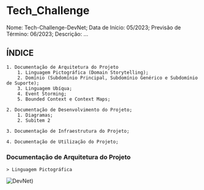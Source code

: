 # Tech_Challenge

Nome: Tech-Challenge-DevNet;
Data de Início: 05/2023;
Previsão de Término: 06/2023;
Descrição: ...

## ÍNDICE

```
1. Documentação de Arquitetura do Projeto
    1. Linguagem Pictográfica (Domain Storytelling);
    2. Domínio (Subdomínio Principal, Subdomínio Genérico e Subdomínio de Suporte);
    3. Linguagem Ubíqua;
    4. Event Storming;
    5. Bounded Context e Context Maps;
```

```
2. Documentação de Desenvolvimento do Projeto;
    1. Diagramas;
    2. Subitem 2
```

```
3. Documentação de Infraestrutura do Projeto;
```

```
4. Documentação de Utilização do Projeto;
```

### Documentação de Arquitetura do Projeto

```
> Linguagem Pictográfica
```
![DevNet]([Documentacao/DevNet-EscopoAtualAndDominioPuro_2023-05-28.png))





